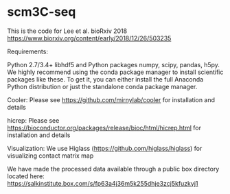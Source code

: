 # scm3C-seq

This is the code for Lee et al. bioRxiv 2018
https://www.biorxiv.org/content/early/2018/12/26/503235

Requirements:

  Python 2.7/3.4+
    libhdf5 and Python packages numpy, scipy, pandas, h5py. We highly recommend using the conda package manager to install scientific packages like these. To get it, you can either install the full Anaconda Python distribution or just the standalone conda package manager.

  Cooler:
    Please see https://github.com/mirnylab/cooler for installation and details
  
  hicrep:
    Please see https://bioconductor.org/packages/release/bioc/html/hicrep.html for installation and details

Visualization:
  We use Higlass (https://github.com/higlass/higlass) for visualizing contact matrix map

We have made the processed data available through a public box directory located here:
https://salkinstitute.box.com/s/fp63a4j36m5k255dhje3zcj5kfuzkyj1


